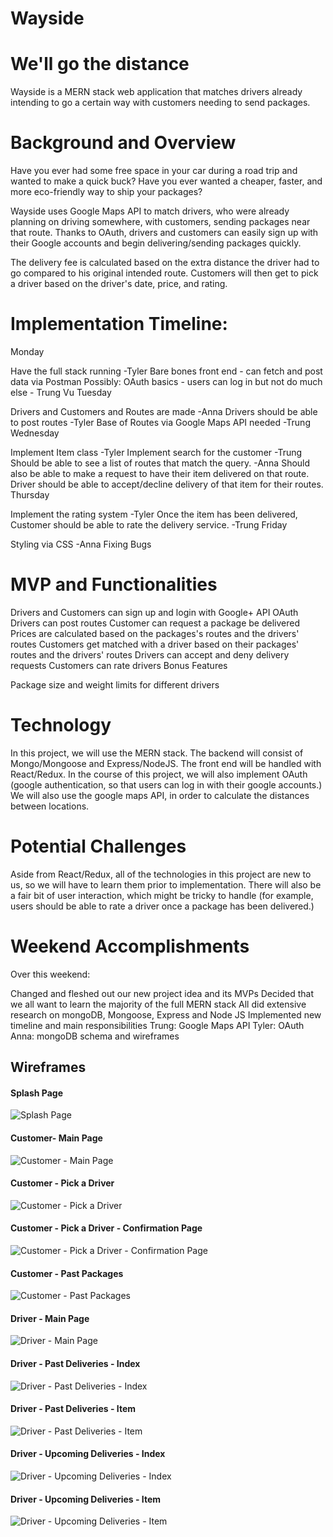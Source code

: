 # Wayside

# We'll go the distance

Wayside is a MERN stack web application that matches drivers already intending to go a certain way with customers needing to send packages.

# Background and Overview

Have you ever had some free space in your car during a road trip and wanted to make a quick buck? Have you ever wanted a cheaper, faster, and more eco-friendly way to ship your packages?

Wayside uses Google Maps API to match drivers, who were already planning on driving somewhere, with customers, sending packages near that route. Thanks to OAuth, drivers and customers can easily sign up with their Google accounts and begin delivering/sending packages quickly.

The delivery fee is calculated based on the extra distance the driver had to go compared to his original intended route. Customers will then get to pick a driver based on the driver's date, price, and rating.

# Implementation Timeline:

Monday

Have the full stack running -Tyler
Bare bones front end - can fetch and post data via Postman
Possibly: OAuth basics - users can log in but not do much else - Trung Vu
Tuesday

Drivers and Customers and Routes are made -Anna
Drivers should be able to post routes -Tyler
Base of Routes via Google Maps API needed -Trung
Wednesday

Implement Item class -Tyler
Implement search for the customer -Trung
Should be able to see a list of routes that match the query. -Anna
Should also be able to make a request to have their item delivered on that route.
Driver should be able to accept/decline delivery of that item for their routes.
Thursday

Implement the rating system -Tyler
Once the item has been delivered, Customer should be able to rate the delivery service. -Trung
Friday

Styling via CSS -Anna
Fixing Bugs

# MVP and Functionalities

Drivers and Customers can sign up and login with Google+ API OAuth
Drivers can post routes
Customer can request a package be delivered
Prices are calculated based on the packages's routes and the drivers' routes
Customers get matched with a driver based on their packages' routes and the drivers' routes
Drivers can accept and deny delivery requests
Customers can rate drivers
Bonus Features

Package size and weight limits for different drivers

# Technology

In this project, we will use the MERN stack. The backend will consist of Mongo/Mongoose and Express/NodeJS. The front end will be handled with React/Redux. In the course of this project, we will also implement OAuth (google authentication, so that users can log in with their google accounts.) We will also use the google maps API, in order to calculate the distances between locations.

# Potential Challenges

Aside from React/Redux, all of the technologies in this project are new to us, so we will have to learn them prior to implementation. There will also be a fair bit of user interaction, which might be tricky to handle (for example, users should be able to rate a driver once a package has been delivered.)

# Weekend Accomplishments

Over this weekend:

Changed and fleshed out our new project idea and its MVPs
Decided that we all want to learn the majority of the full MERN stack
All did extensive research on mongoDB, Mongoose, Express and Node JS
Implemented new timeline and main responsibilities
Trung: Google Maps API
Tyler: OAuth
Anna: mongoDB schema and wireframes

## Wireframes

#### Splash Page

![Splash Page](https://github.com/Tyler-Chi/FlexProject/blob/master/Wireframes/Splash%20Page.png?raw=true)

#### Customer- Main Page

![Customer - Main Page](https://github.com/Tyler-Chi/FlexProject/blob/master/Wireframes/Customer%20-%20Main%20Page.png)

#### Customer - Pick a Driver

![Customer - Pick a Driver](https://github.com/Tyler-Chi/FlexProject/blob/master/Wireframes/Customer%20-%20Pick%20a%20Driver%20.png)

#### Customer - Pick a Driver - Confirmation Page

![Customer - Pick a Driver - Confirmation Page](https://github.com/Tyler-Chi/FlexProject/blob/master/Wireframes/Customer%20-%20Pick%20a%20Driver%20-%20Confirmation%20Page.png)

#### Customer - Past Packages

![Customer - Past Packages](https://github.com/Tyler-Chi/FlexProject/blob/master/Wireframes/Customer%20-%20Past%20Packages.png)

#### Driver - Main Page

![Driver - Main Page](https://github.com/Tyler-Chi/FlexProject/blob/master/Wireframes/Driver%20-%20Main%20Page.png)

#### Driver - Past Deliveries - Index

![Driver - Past Deliveries - Index](https://github.com/Tyler-Chi/FlexProject/blob/master/Wireframes/Driver%20-%20Past%20Deliveries%20-%20Index.png)

#### Driver - Past Deliveries - Item

![Driver - Past Deliveries - Item](https://github.com/Tyler-Chi/FlexProject/blob/master/Wireframes/Driver%20-%20Past%20Deliveries%20-%20Item.png)

#### Driver - Upcoming Deliveries - Index

![Driver - Upcoming Deliveries - Index](https://github.com/Tyler-Chi/FlexProject/blob/master/Wireframes/Driver%20-%20Upcoming%20Deliveries%20-%20Index.png)

#### Driver - Upcoming Deliveries - Item

![Driver - Upcoming Deliveries - Item](https://github.com/Tyler-Chi/FlexProject/blob/master/Wireframes/Driver%20-%20Upcoming%20Deliveries%20-%20Item.png)
